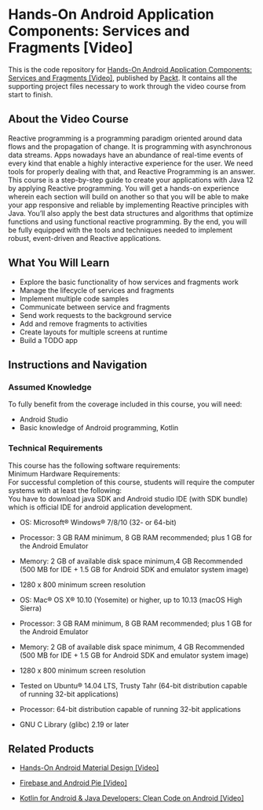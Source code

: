 # Hands-On Android Application Components: Services and Fragments [Video]
This is the code repository for [Hands-On Android Application Components: Services and Fragments [Video]](https://www.packtpub.com/application-development/hands-android-application-components-services-and-fragments-video?utm_source=github&utm_medium=repository&utm_campaign=9781789614428), published by [Packt](https://www.packtpub.com/?utm_source=github). It contains all the supporting project files necessary to work through the video course from start to finish.
## About the Video Course
Reactive programming is a programming paradigm oriented around data flows and the propagation of change. It is programming with asynchronous data streams. Apps nowadays have an abundance of real-time events of every kind that enable a highly interactive experience for the user. We need tools for properly dealing with that, and Reactive Programming is an answer.
This course is a step-by-step guide to create your applications with Java 12 by applying Reactive programming. You will get a hands-on experience wherein each section will build on another so that you will be able to make your app responsive and reliable by implementing Reactive principles with Java. You’ll also apply the best data structures and algorithms that optimize functions and using functional reactive programming.
By the end, you will be fully equipped with the tools and techniques needed to implement robust, event-driven and Reactive applications.



<H2>What You Will Learn</H2>
<DIV class=book-info-will-learn-text>
<UL>
<LI>Explore the basic functionality of how services and fragments work 
<LI>Manage the lifecycle of services and fragments 
<LI>Implement multiple code samples 
<LI>Communicate between service and fragments 
<LI>Send work requests to the background service 
<LI>Add and remove fragments to activities 
<LI>Create layouts for multiple screens at runtime 
<LI>Build a TODO app </LI></UL></DIV>

## Instructions and Navigation
### Assumed Knowledge
To fully benefit from the coverage included in this course, you will need:<br/>
* Android Studio
* Basic knowledge of Android programming, Kotlin
### Technical Requirements
This course has the following software requirements:<br/>
Minimum Hardware Requirements:<br/>
For successful completion of this course, students will require the computer systems with at least the following:<br/>
You have to download java SDK and Android studio IDE (with SDK bundle) which is official IDE for android application development.<br/>




* OS: Microsoft® Windows® 7/8/10 (32- or 64-bit)<br/>



* Processor: 3 GB RAM minimum, 8 GB RAM recommended; plus 1 GB for the Android Emulator<br/>



* Memory: 2 GB of available disk space minimum,4 GB Recommended (500 MB for IDE + 1.5 GB for Android SDK and emulator system image)<br/>



* 1280 x 800 minimum screen resolution<br/>





* OS: Mac® OS X® 10.10 (Yosemite) or higher, up to 10.13 (macOS High Sierra)<br/>



* Processor: 3 GB RAM minimum, 8 GB RAM recommended; plus 1 GB for the Android Emulator<br/>



* Memory: 2 GB of available disk space minimum, 4 GB Recommended (500 MB for IDE + 1.5 GB for Android SDK and emulator system image)<br/>



* 1280 x 800 minimum screen resolution<br/>





* Tested on Ubuntu® 14.04 LTS, Trusty Tahr (64-bit distribution capable of running 32-bit applications)<br/>



* Processor: 64-bit distribution capable of running 32-bit applications<br/>



* GNU C Library (glibc) 2.19 or later<br/>



## Related Products
* [Hands-On Android Material Design [Video]](https://www.packtpub.com/application-development/hands-android-material-design-video?utm_source=github&utm_medium=repository&utm_campaign=9781789805581)

* [Firebase and Android Pie [Video]](https://www.packtpub.com/application-development/firebase-and-android-pie-video?utm_source=github&utm_medium=repository&utm_campaign=9781789532791)

* [Kotlin for Android & Java Developers: Clean Code on Android [Video]](https://www.packtpub.com/application-development/kotlin-android-java-developers-clean-code-android-video?utm_source=github&utm_medium=repository&utm_campaign=9781788994811)

